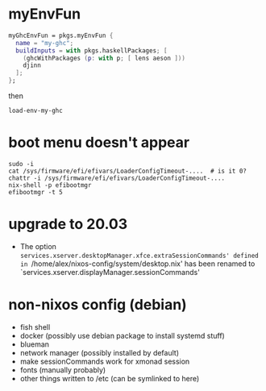 # myEnvFun

```nix
myGhcEnvFun = pkgs.myEnvFun {
  name = "my-ghc";
  buildInputs = with pkgs.haskellPackages; [
    (ghcWithPackages (p: with p; [ lens aeson ]))
    djinn
  ];
};
```

then

`load-env-my-ghc`

# boot menu doesn't appear

```
sudo -i
cat /sys/firmware/efi/efivars/LoaderConfigTimeout-....  # is it 0?
chattr -i /sys/firmware/efi/efivars/LoaderConfigTimeout-....
nix-shell -p efibootmgr
efibootmgr -t 5
```

# upgrade to 20.03

- The option `services.xserver.desktopManager.xfce.extraSessionCommands' defined in `/home/alex/nixos-config/system/desktop.nix' has been renamed to `services.xserver.displayManager.sessionCommands'

# non-nixos config (debian)

- fish shell
- docker (possibly use debian package to install systemd stuff)
- blueman
- network manager (possibly installed by default)
- make sessionCommands work for xmonad session
- fonts (manually probably)
- other things written to /etc (can be symlinked to here)
